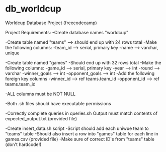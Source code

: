 # db_worldcup
Worldcup Database Project (freecodecamp)

Project Requirements:
  -Create database names "worldcup"
  
  -Create table named "teams" --> should end up with 24 rows total
    -Make the following columns:
      -team_id --> serial, primary key
      -name --> varchar, unique
      
  -Create table named "games"
    -Should end up with 32 rows total
    -Make the following columns:
      -game_id --> serial, primary key
      -year --> int
      -round --> varchar
      -winner_goals --> int
      -opponent_goals --> int
    -Add the following foreign key columns
      -winner_id --> ref teams.team_id
      -opponent_id --> ref teams.team_id
  
  -ALL columns must be NOT NULL
  
  -Both .sh files should have executable permissions
  
  -Correctly complete queries in queries.sh
     Output must match contents of expected_output.txt (provided file)

  -Create insert_data.sh script
    -Script should add each uniwue team to "teams" table
    -Should also insert a row into "games" table for each line in games.csv (provided file)
      -Make sure of correct ID's from "teams" table (don't hardcode!)
